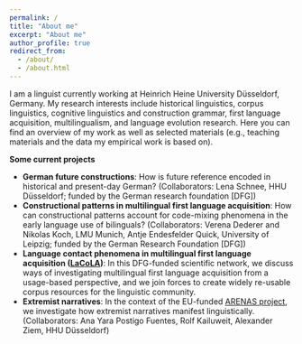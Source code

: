 ```yaml
---
permalink: /
title: "About me"
excerpt: "About me"
author_profile: true
redirect_from: 
  - /about/
  - /about.html
---
```


I am a linguist currently working at Heinrich Heine University Düsseldorf, Germany. My research interests include historical linguistics, corpus linguistics, cognitive linguistics and construction grammar, first language acquisition, multilingualism, and language evolution research. Here you can find an overview of my work as well as selected materials (e.g., teaching materials and the data my empirical work is based on).

<b>Some current projects</b>

<ul>
  <li><b>German future constructions</b>: How is future reference encoded in historical and present-day German? (Collaborators: Lena Schnee, HHU Düsseldorf; funded by the German research foundation [DFG])</li>
  <li><b>Constructional patterns in multilingual first language acquisition</b>: How can constructional patterns account for code-mixing phenomena in the early language use of bilinguals? (Collaborators: Verena Dederer and Nikolas Koch, LMU Munich, Antje Endesfelder Quick, University of Leipzig; funded by the German Research Foundation [DFG])</li>
  <li><b>Language contact phenomena in multilingual first language acquisition (<a href="https://lacola.phil.hhu.de/">LaCoLA</a>)</b>: In this DFG-funded scientific network, we discuss ways of investigating multilingual first language acquisition from a usage-based perspective, and we join forces to create widely re-usable corpus resources for the linguistic community.</li>
  <li><b>Extremist narratives</b>: In the context of the EU-funded <a href="https://arenasproject.eu/">ARENAS project</a>, we investigate how extremist narratives manifest linguistically. (Collaborators: Ana Yara Postigo Fuentes, Rolf Kailuweit, Alexander Ziem, HHU Düsseldorf)</li>
</ul>

